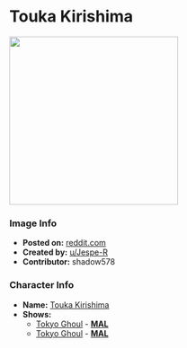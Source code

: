 # Touka Kirishima

<img src="https://raw.githubusercontent.com/shadow578/Project-Padoru/master/Padoru/U_Jespe-R/tokyo-ghoul-touka-kirishima.png" height="300">

### Image Info
* **Posted on:**     [reddit.com](https://www.reddit.com/r/Padoru/comments/f1w1xe/daily_padoru_41_touka_kirishima_tokyo_ghoul/)
* **Created by:**    [u/Jespe-R](https://github.com/shadow578/Project-Padoru/blob/master/table-of-contents/creators/uJespeR.md)
* **Contributor:**   shadow578

### Character Info
* **Name:**   [Touka Kirishima](https://myanimelist.net/character/87277)
* **Shows:**
  * [Tokyo Ghoul](https://github.com/shadow578/Project-Padoru/blob/master/table-of-contents/shows/TokyoGhoul.md) - [__MAL__](https://myanimelist.net/anime/22319/Tokyo_Ghoul)
  * [Tokyo Ghoul](https://github.com/shadow578/Project-Padoru/blob/master/table-of-contents/shows/TokyoGhoul.md) - [__MAL__](https://myanimelist.net/manga/80909/Tokyo_Ghoul)


